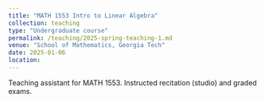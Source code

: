 ```yaml
---
title: "MATH 1553 Intro to Linear Algebra"
collection: teaching
type: "Undergraduate course"
permalink: /teaching/2025-spring-teaching-1.md
venue: "School of Mathematics, Georgia Tech"
date: 2025-01-06
location: 
---
```

Teaching assistant for MATH 1553. Instructed recitation (studio) and graded exams.
